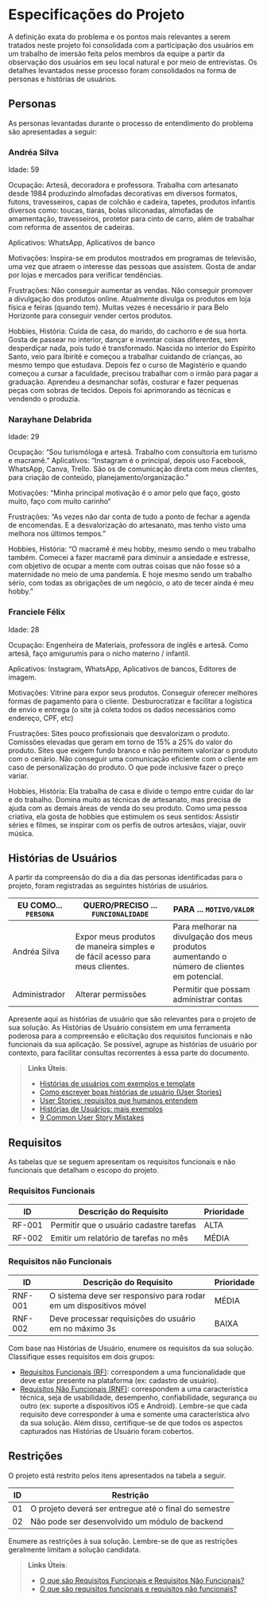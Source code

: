 # Especificações do Projeto

A definição exata do problema e os pontos mais relevantes a serem tratados neste projeto foi consolidada com a participação dos usuários em um trabalho de imersão feita pelos membros da equipe a partir da observação dos usuários em seu local natural e por meio de entrevistas. Os detalhes levantados nesse processo foram consolidados na forma de personas e histórias de usuários. 


## Personas
As personas levantadas durante o processo de entendimento do problema são apresentadas a seguir:   

### Andréa Silva 

Idade: 59 

Ocupação: Artesã, decoradora e professora. Trabalha com artesanato desde 1984 produzindo almofadas decorativas em diversos formatos, futons, travesseiros, capas de colchão e cadeira, tapetes, produtos infantis diversos como: toucas, tiaras, bolas siliconadas, almofadas de amamentação, travesseiros, protetor para cinto de carro, além de trabalhar com reforma de assentos de cadeiras. 

Aplicativos: WhatsApp, Aplicativos de banco

Motivações: Inspira-se em produtos mostrados em programas de televisão, uma vez que atraem o interesse das pessoas que assistem. Gosta de andar por lojas e mercados para verificar tendências.  

Frustrações: Não conseguir aumentar as vendas. Não conseguir promover a divulgação dos produtos online. Atualmente divulga os produtos em loja física e feiras (quando tem). Muitas vezes é necessário ir para Belo Horizonte para conseguir vender certos produtos. 

Hobbies, História: Cuida de casa, do marido, do cachorro e de sua horta. Gosta de passear no interior, dançar e inventar coisas diferentes, sem desperdiçar nada, pois tudo é transformado. Nascida no interior do Espírito Santo, veio para Ibirité e começou a trabalhar cuidando de crianças, ao mesmo tempo que estudava. Depois fez o curso de Magistério e quando começou a cursar a faculdade, precisou trabalhar com o irmão para pagar a graduação. Aprendeu a desmanchar sofás, costurar e fazer pequenas peças com sobras de tecidos. Depois foi aprimorando as técnicas e vendendo o produzia. 

### Narayhane Delabrida  

Idade: 29 

Ocupação: “Sou turismóloga e artesã. Trabalho com consultoria em turismo e macramê.” 
Aplicativos: “Instagram é o principal, depois uso Facebook, WhatsApp, Canva, Trello. São os de comunicação direta com meus clientes, para criação de conteúdo, planejamento/organização.” 

Motivações: “Minha principal motivação é o amor pelo que faço, gosto muito, faço com muito carinho“ 

Frustrações: “As vezes não dar conta de tudo a ponto de fechar a agenda de encomendas. E a desvalorização do artesanato, mas tenho visto uma melhora nos últimos tempos.” 

Hobbies, História: “O macramê é meu hobby, mesmo sendo o meu trabalho também. Comecei a fazer macramê para diminuir a ansiedade e estresse, com objetivo de ocupar a mente com outras coisas que não fosse só a maternidade no meio de uma pandemia. E hoje mesmo sendo um trabalho sério, com todas as obrigações de um negócio, o ato de tecer ainda é meu hobby.”  


### Franciele Félix  

Idade: 28 

Ocupação: Engenheira de Materiais, professora de inglês e artesã. Como artesã, faço amigurumis para o nicho materno / infantil.  

Aplicativos: Instagram, WhatsApp, Aplicativos de bancos, Editores de imagem.  

Motivações: Vitrine para expor seus produtos. Conseguir oferecer melhores formas de pagamento para o cliente.   Desburocratizar e facilitar a logística de envio e entrega (o site já coleta todos os dados necessários como endereço, CPF, etc)

Frustrações: Sites pouco profissionais que desvalorizam o produto. Comissões elevadas que geram em torno de 15% a 25% do valor do produto. Sites que exigem fundo branco e não permitem valorizar o produto com o cenário. Não conseguir uma comunicação eficiente com o cliente em caso de personalização do produto. O que pode inclusive fazer o preço variar.  

Hobbies, História: Ela trabalha de casa e divide o tempo entre cuidar do lar e do trabalho. Domina muito as técnicas de artesanato, mas precisa de ajuda com as demais áreas de venda do seu produto. Como uma pessoa criativa, ela gosta de hobbies que estimulem os seus sentidos: Assistir séries e filmes, se inspirar com os perfis de outros artesãos, viajar, ouvir música.  


## Histórias de Usuários

A partir da compreensão do dia a dia das personas identificadas para o projeto, foram registradas as seguintes histórias de usuários. 

|EU COMO... `PERSONA`| QUERO/PRECISO ... `FUNCIONALIDADE` |PARA ... `MOTIVO/VALOR`                 |
|--------------------|------------------------------------|----------------------------------------|
|Andréa Silva        | Expor meus produtos de maneira simples e de fácil acesso para meus clientes.|Para melhorar na divulgação dos meus produtos aumentando o número de clientes em potencial.|
|Administrador       | Alterar permissões                 | Permitir que possam administrar contas |

Apresente aqui as histórias de usuário que são relevantes para o projeto de sua solução. As Histórias de Usuário consistem em uma ferramenta poderosa para a compreensão e elicitação dos requisitos funcionais e não funcionais da sua aplicação. Se possível, agrupe as histórias de usuário por contexto, para facilitar consultas recorrentes à essa parte do documento.

> **Links Úteis**:
> - [Histórias de usuários com exemplos e template](https://www.atlassian.com/br/agile/project-management/user-stories)
> - [Como escrever boas histórias de usuário (User Stories)](https://medium.com/vertice/como-escrever-boas-users-stories-hist%C3%B3rias-de-usu%C3%A1rios-b29c75043fac)
> - [User Stories: requisitos que humanos entendem](https://www.luiztools.com.br/post/user-stories-descricao-de-requisitos-que-humanos-entendem/)
> - [Histórias de Usuários: mais exemplos](https://www.reqview.com/doc/user-stories-example.html)
> - [9 Common User Story Mistakes](https://airfocus.com/blog/user-story-mistakes/)

## Requisitos

As tabelas que se seguem apresentam os requisitos funcionais e não funcionais que detalham o escopo do projeto.

### Requisitos Funcionais

|ID    | Descrição do Requisito  | Prioridade |
|------|-----------------------------------------|----|
|RF-001| Permitir que o usuário cadastre tarefas | ALTA | 
|RF-002| Emitir um relatório de tarefas no mês   | MÉDIA |


### Requisitos não Funcionais

|ID     | Descrição do Requisito  |Prioridade |
|-------|-------------------------|----|
|RNF-001| O sistema deve ser responsivo para rodar em um dispositivos móvel | MÉDIA | 
|RNF-002| Deve processar requisições do usuário em no máximo 3s |  BAIXA | 

Com base nas Histórias de Usuário, enumere os requisitos da sua solução. Classifique esses requisitos em dois grupos:

- [Requisitos Funcionais
 (RF)](https://pt.wikipedia.org/wiki/Requisito_funcional):
 correspondem a uma funcionalidade que deve estar presente na
  plataforma (ex: cadastro de usuário).
- [Requisitos Não Funcionais
  (RNF)](https://pt.wikipedia.org/wiki/Requisito_n%C3%A3o_funcional):
  correspondem a uma característica técnica, seja de usabilidade,
  desempenho, confiabilidade, segurança ou outro (ex: suporte a
  dispositivos iOS e Android).
Lembre-se que cada requisito deve corresponder à uma e somente uma
característica alvo da sua solução. Além disso, certifique-se de que
todos os aspectos capturados nas Histórias de Usuário foram cobertos.

## Restrições

O projeto está restrito pelos itens apresentados na tabela a seguir.

|ID| Restrição                                             |
|--|-------------------------------------------------------|
|01| O projeto deverá ser entregue até o final do semestre |
|02| Não pode ser desenvolvido um módulo de backend        |


Enumere as restrições à sua solução. Lembre-se de que as restrições geralmente limitam a solução candidata.

> **Links Úteis**:
> - [O que são Requisitos Funcionais e Requisitos Não Funcionais?](https://codificar.com.br/requisitos-funcionais-nao-funcionais/)
> - [O que são requisitos funcionais e requisitos não funcionais?](https://analisederequisitos.com.br/requisitos-funcionais-e-requisitos-nao-funcionais-o-que-sao/)
